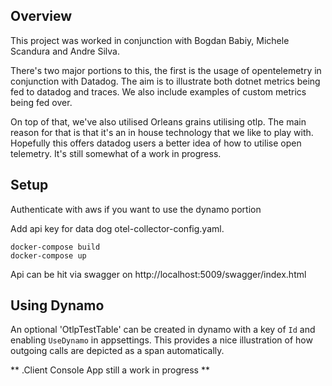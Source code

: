 ## Overview
This project was worked in conjunction with Bogdan Babiy, Michele Scandura and Andre Silva.

There's two major portions to this, the first is the usage of opentelemetry in conjunction with Datadog. The aim is to illustrate both dotnet metrics being fed to datadog and traces. We also include examples of custom metrics being fed over.

On top of that, we've also utilised Orleans grains utilising otlp. The main reason for that is that it's an in house technology that we like to play with. Hopefully this offers datadog users a better idea of how to utilise open telemetry. It's still somewhat of a work in progress. 

## Setup
Authenticate with aws if you want to use the dynamo portion

Add api key for data dog otel-collector-config.yaml.

    docker-compose build
    docker-compose up

Api can be hit via swagger on http://localhost:5009/swagger/index.html

## Using Dynamo
An optional 'OtlpTestTable' can be created in dynamo with a key of `Id` and enabling `UseDynamo` in appsettings. This provides a nice illustration of how outgoing calls are depicted as a span automatically. 


** .Client Console App still a work in progress ** 